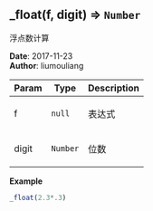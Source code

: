 ## \_float(f, digit) ⇒ <code>Number</code>
<p>浮点数计算</p>

**Date**: 2017-11-23  
**Author**: liumouliang  

| Param | Type | Description |
| --- | --- | --- |
| f | <code>null</code> | <p>表达式</p> |
| digit | <code>Number</code> | <p>位数</p> |

**Example**  
```javascript
_float(2.3*.3)
```
